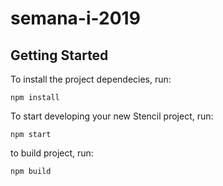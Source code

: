 # semana-i-2019

## Getting Started
To install the project dependecies, run:
```
npm install
```

To start developing your new Stencil project, run:
```
npm start
```

to build project, run: 
```
npm build
```
